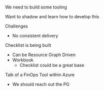 We need to build some tooling

Want to shadow and learn how to develop this

Challenges
- No consistent delivery

Checklist is being built
- Can be Resource Graph Driven
- Workbook
	- Checklist could be a great base

Talk of a FinOps Tool within Azure
- We should reach out the PG